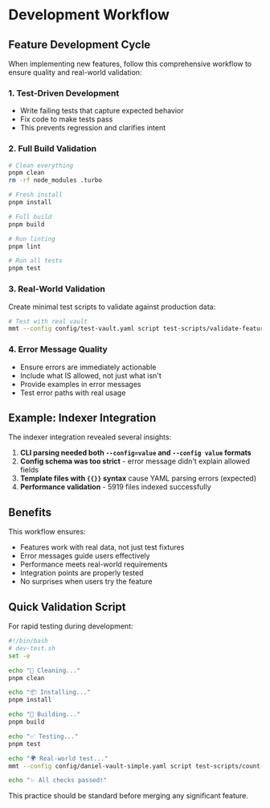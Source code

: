 # Development Workflow

## Feature Development Cycle

When implementing new features, follow this comprehensive workflow to ensure quality and real-world validation:

### 1. Test-Driven Development
- Write failing tests that capture expected behavior
- Fix code to make tests pass
- This prevents regression and clarifies intent

### 2. Full Build Validation
```bash
# Clean everything
pnpm clean
rm -rf node_modules .turbo

# Fresh install
pnpm install

# Full build
pnpm build

# Run linting
pnpm lint

# Run all tests
pnpm test
```

### 3. Real-World Validation
Create minimal test scripts to validate against production data:

```bash
# Test with real vault
mmt --config config/test-vault.yaml script test-scripts/validate-feature.mmt.ts
```

### 4. Error Message Quality
- Ensure errors are immediately actionable
- Include what IS allowed, not just what isn't
- Provide examples in error messages
- Test error paths with real usage

## Example: Indexer Integration

The indexer integration revealed several insights:
1. **CLI parsing needed both `--config=value` and `--config value` formats**
2. **Config schema was too strict** - error message didn't explain allowed fields
3. **Template files with `{{}}` syntax** cause YAML parsing errors (expected)
4. **Performance validation** - 5919 files indexed successfully

## Benefits

This workflow ensures:
- Features work with real data, not just test fixtures
- Error messages guide users effectively  
- Performance meets real-world requirements
- Integration points are properly tested
- No surprises when users try the feature

## Quick Validation Script

For rapid testing during development:

```bash
#!/bin/bash
# dev-test.sh
set -e

echo "🧹 Cleaning..."
pnpm clean

echo "📦 Installing..."
pnpm install

echo "🔨 Building..."
pnpm build

echo "✅ Testing..."
pnpm test

echo "🌍 Real-world test..."
mmt --config config/daniel-vault-simple.yaml script test-scripts/count-all.mmt.ts

echo "✨ All checks passed!"
```

This practice should be standard before merging any significant feature.